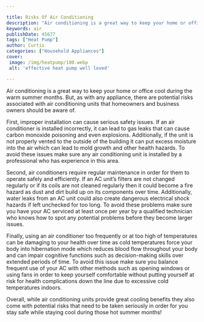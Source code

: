 ```yaml
---

title: Risks Of Air Conditioning
description: "Air conditioning is a great way to keep your home or office cool during the warm summer months. But, as with any appliance, there ...keep reading to learn"
keywords: air
publishDate: 45677
tags: ["Heat Pump"]
author: Curtis
categories: ["Household Appliances"]
cover: 
 image: /img/heatpump/180.webp
 alt: 'effective heat pump well loved'

---
```


Air conditioning is a great way to keep your home or office cool during the warm summer months. But, as with any appliance, there are potential risks associated with air conditioning units that homeowners and business owners should be aware of.

First, improper installation can cause serious safety issues. If an air conditioner is installed incorrectly, it can lead to gas leaks that can cause carbon monoxide poisoning and even explosions. Additionally, if the unit is not properly vented to the outside of the building it can put excess moisture into the air which can lead to mold growth and other health hazards. To avoid these issues make sure any air conditioning unit is installed by a professional who has experience in this area.

Second, air conditioners require regular maintenance in order for them to operate safely and efficiently. If an AC unit’s filters are not changed regularly or if its coils are not cleaned regularly then it could become a fire hazard as dust and dirt build up on its components over time. Additionally, water leaks from an AC unit could also create dangerous electrical shock hazards if left unchecked for too long. To avoid these problems make sure you have your AC serviced at least once per year by a qualified technician who knows how to spot any potential problems before they become larger issues.

Finally, using an air conditioner too frequently or at too high of temperatures can be damaging to your health over time as cold temperatures force your body into hibernation mode which reduces blood flow throughout your body and can impair cognitive functions such as decision-making skills over extended periods of time. To avoid this issue make sure you balance frequent use of your AC with other methods such as opening windows or using fans in order to keep yourself comfortable without putting yourself at risk for health complications down the line due to excessive cold temperatures indoors. 

Overall, while air conditioning units provide great cooling benefits they also come with potential risks that need to be taken seriously in order for you stay safe while staying cool during those hot summer months!

